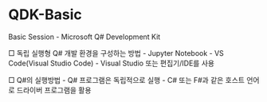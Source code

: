 # QDK-Basic
Basic Session - Microsoft Q# Development Kit

□ 독립 실행형 Q# 개발 환경을 구성하는 방법
	- Jupyter Notebook
	- VS Code(Visual Studio Code)
	- Visual Studio 또는 편집기/IDE를 사용

□ Q#의 실행방법
	- Q# 프로그램은 독립적으로 실행
	- C# 또는 F#과 같은 호스트 언어로 드라이버 프로그램을 활용
